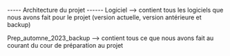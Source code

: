 ----- Architecture du projet ------
Logiciel --> contient tous les logiciels que nous avons fait pour le projet (version actuelle, version antérieure et backup)

Prep_automne_2023_backup --> contient tous ce que nous avons fait au courant du cour de préparation au projet 
